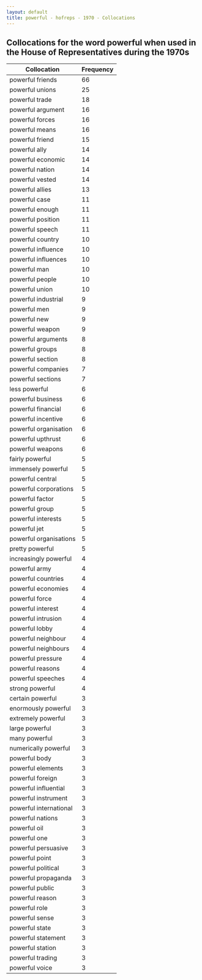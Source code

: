 ```yaml
---
layout: default
title: powerful - hofreps - 1970 - Collocations
---
```

## Collocations for the word **powerful** when used in the House of Representatives during the 1970s

| Collocation | Frequency |
|--------------|----------------|
|powerful friends|66|
|powerful unions|25|
|powerful trade|18|
|powerful argument|16|
|powerful forces|16|
|powerful means|16|
|powerful friend|15|
|powerful ally|14|
|powerful economic|14|
|powerful nation|14|
|powerful vested|14|
|powerful allies|13|
|powerful case|11|
|powerful enough|11|
|powerful position|11|
|powerful speech|11|
|powerful country|10|
|powerful influence|10|
|powerful influences|10|
|powerful man|10|
|powerful people|10|
|powerful union|10|
|powerful industrial|9|
|powerful men|9|
|powerful new|9|
|powerful weapon|9|
|powerful arguments|8|
|powerful groups|8|
|powerful section|8|
|powerful companies|7|
|powerful sections|7|
|less powerful|6|
|powerful business|6|
|powerful financial|6|
|powerful incentive|6|
|powerful organisation|6|
|powerful upthrust|6|
|powerful weapons|6|
|fairly powerful|5|
|immensely powerful|5|
|powerful central|5|
|powerful corporations|5|
|powerful factor|5|
|powerful group|5|
|powerful interests|5|
|powerful jet|5|
|powerful organisations|5|
|pretty powerful|5|
|increasingly powerful|4|
|powerful army|4|
|powerful countries|4|
|powerful economies|4|
|powerful force|4|
|powerful interest|4|
|powerful intrusion|4|
|powerful lobby|4|
|powerful neighbour|4|
|powerful neighbours|4|
|powerful pressure|4|
|powerful reasons|4|
|powerful speeches|4|
|strong powerful|4|
|certain powerful|3|
|enormously powerful|3|
|extremely powerful|3|
|large powerful|3|
|many powerful|3|
|numerically powerful|3|
|powerful body|3|
|powerful elements|3|
|powerful foreign|3|
|powerful influential|3|
|powerful instrument|3|
|powerful international|3|
|powerful nations|3|
|powerful oil|3|
|powerful one|3|
|powerful persuasive|3|
|powerful point|3|
|powerful political|3|
|powerful propaganda|3|
|powerful public|3|
|powerful reason|3|
|powerful role|3|
|powerful sense|3|
|powerful state|3|
|powerful statement|3|
|powerful station|3|
|powerful trading|3|
|powerful voice|3|
